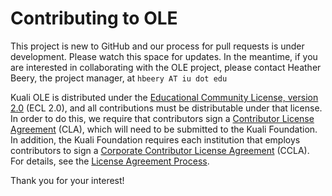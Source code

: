 # Contributing to OLE

This project is new to GitHub and our process for pull requests is under development. Please watch this space for updates.  In the meantime, if you are interested in collaborating with the OLE project, please contact Heather Beery, the project manager, at `hbeery AT iu dot edu`

Kuali OLE is distributed under the [Educational Community License, version 2.0](http://opensource.org/licenses/ECL-2.0) (ECL 2.0), and all contributions must be distributable under that license. In order to do this, we require that contributors sign a [Contributor License Agreement](https://docs.google.com/document/d/1I0dYhf-npV3ceM7H940ilxeqlgX5qOwg8UcaZYrRt-w/edit) (CLA), which will need to be submitted to the Kuali Foundation.  In addition, the Kuali Foundation requires each institution that employs contributors to sign a [Corporate Contributor License Agreement](https://wiki.kuali.org/pages/viewpage.action?pageId=341672398) (CCLA).  For details, see the [License Agreement Process](https://docs.google.com/document/d/18a-lxxhsP07Kutm8jSBmG2c7V-wuWjjfiML710OaQGM/edit#).

Thank you for your interest!
